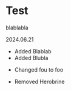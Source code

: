 # Test
blablabla

2024.06.21
+ Added Blablab
+ Added Blubla
* Changed fou to foo
- Removed Herobrine
